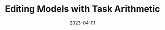 ---
layout: talks
date: 2023-04-01
title: Editing Models with Task Arithmetic
loc: Transfer Learning, UIUC
slides: editing_models_task_arithmetic.pdf
---
